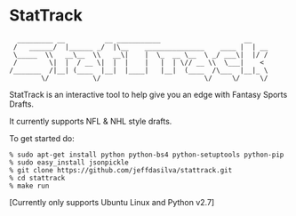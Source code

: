 # StatTrack


      _________ __          __ ___________                     __    
     /   ______/  |______ _/  |\__    _______________    ____ |  | __
     \_____  \\   __\__  \\   __\|    |  \_  __ \__  \ _/ ___\|  |/ /
     /        \|  |  / __ \|  |  |    |   |  | \// __ \\  \___|    < 
    /_______  /|__| (____  |__|  |____|   |__|  (____  /\___  |__|_ \
            \/           \/                          \/     \/     \/


StatTrack is an interactive tool to help give you an edge with Fantasy Sports Drafts.

It currently supports NFL & NHL style drafts.


To get started do:

    % sudo apt-get install python python-bs4 python-setuptools python-pip
    % sudo easy_install jsonpickle
    % git clone https://github.com/jeffdasilva/stattrack.git
    % cd stattrack
    % make run

[Currently only supports Ubuntu Linux and Python v2.7]
